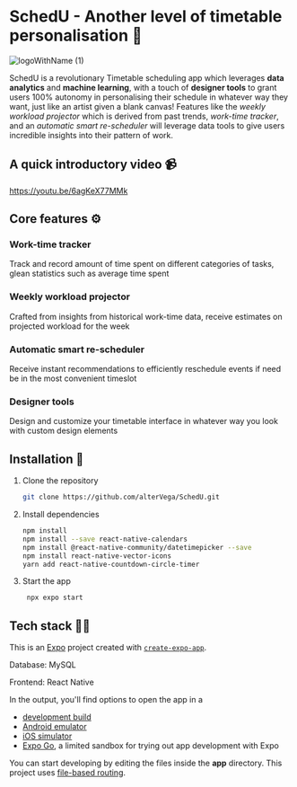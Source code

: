 # SchedU - Another level of timetable personalisation 📆

![logoWithName (1)](https://github.com/alterVega/SchedU/assets/164298842/ecac7372-214d-4c5a-9f8f-1580afc54a0e)

SchedU is a revolutionary Timetable scheduling app which leverages **data analytics** and **machine learning**, with a touch of **designer tools** to grant users 100% autonomy in personalising their schedule in whatever way they want, just like an artist given a blank canvas! Features like the *weekly workload projector* which is derived from past trends, *work-time tracker*, and an *automatic smart re-scheduler* will leverage data tools to give users incredible insights into their pattern of work.



## A quick introductory video 📹

https://youtu.be/6agKeX77MMk



## Core features ⚙️

### Work-time tracker
Track and record amount of time spent on different categories of tasks, glean statistics such as average time spent 

### Weekly workload projector
Crafted from insights from historical work-time data, receive estimates on projected workload for the week

### Automatic smart re-scheduler
Receive instant recommendations to efficiently reschedule events if need be in the most convenient timeslot

### Designer tools 
Design and customize your timetable interface in whatever way you look with custom design elements 



## Installation 🔨

1. Clone the repository

   ```bash
   git clone https://github.com/alterVega/SchedU.git
   ```

3. Install dependencies

   ```bash
   npm install
   npm install --save react-native-calendars
   npm install @react-native-community/datetimepicker --save
   npm install react-native-vector-icons
   yarn add react-native-countdown-circle-timer
   
   ```

2. Start the app

   ```bash
    npx expo start
   ```


## Tech stack 🧑‍💻
This is an [Expo](https://expo.dev) project created with [`create-expo-app`](https://www.npmjs.com/package/create-expo-app).

Database: MySQL

Frontend: React Native



In the output, you'll find options to open the app in a

- [development build](https://docs.expo.dev/develop/development-builds/introduction/)
- [Android emulator](https://docs.expo.dev/workflow/android-studio-emulator/)
- [iOS simulator](https://docs.expo.dev/workflow/ios-simulator/)
- [Expo Go](https://expo.dev/go), a limited sandbox for trying out app development with Expo

You can start developing by editing the files inside the **app** directory. This project uses [file-based routing](https://docs.expo.dev/router/introduction).







